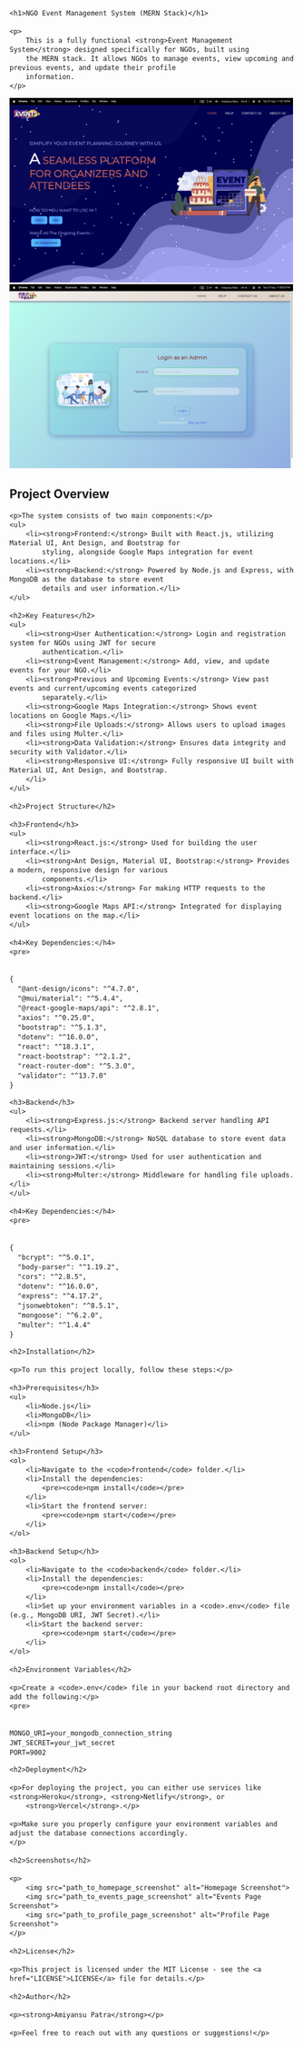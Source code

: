     <h1>NGO Event Management System (MERN Stack)</h1>

    <p>
        This is a fully functional <strong>Event Management System</strong> designed specifically for NGOs, built using
        the MERN stack. It allows NGOs to manage events, view upcoming and previous events, and update their profile
        information.
    </p>
<div>
        <img src="readme_image/home.png" alt="Homepage Image" width="500">
        <img src="readme_image/log.png" alt="Login Page Image" width="500">
    </div>
    <h2>Project Overview</h2>

    <p>The system consists of two main components:</p>
    <ul>
        <li><strong>Frontend:</strong> Built with React.js, utilizing Material UI, Ant Design, and Bootstrap for
            styling, alongside Google Maps integration for event locations.</li>
        <li><strong>Backend:</strong> Powered by Node.js and Express, with MongoDB as the database to store event
            details and user information.</li>
    </ul>

    <h2>Key Features</h2>
    <ul>
        <li><strong>User Authentication:</strong> Login and registration system for NGOs using JWT for secure
            authentication.</li>
        <li><strong>Event Management:</strong> Add, view, and update events for your NGO.</li>
        <li><strong>Previous and Upcoming Events:</strong> View past events and current/upcoming events categorized
            separately.</li>
        <li><strong>Google Maps Integration:</strong> Shows event locations on Google Maps.</li>
        <li><strong>File Uploads:</strong> Allows users to upload images and files using Multer.</li>
        <li><strong>Data Validation:</strong> Ensures data integrity and security with Validator.</li>
        <li><strong>Responsive UI:</strong> Fully responsive UI built with Material UI, Ant Design, and Bootstrap.
        </li>
    </ul>

    <h2>Project Structure</h2>

    <h3>Frontend</h3>
    <ul>
        <li><strong>React.js:</strong> Used for building the user interface.</li>
        <li><strong>Ant Design, Material UI, Bootstrap:</strong> Provides a modern, responsive design for various
            components.</li>
        <li><strong>Axios:</strong> For making HTTP requests to the backend.</li>
        <li><strong>Google Maps API:</strong> Integrated for displaying event locations on the map.</li>
    </ul>

    <h4>Key Dependencies:</h4>
    <pre>
<code>
{
  "@ant-design/icons": "^4.7.0",
  "@mui/material": "^5.4.4",
  "@react-google-maps/api": "^2.8.1",
  "axios": "^0.25.0",
  "bootstrap": "^5.1.3",
  "dotenv": "^16.0.0",
  "react": "^18.3.1",
  "react-bootstrap": "^2.1.2",
  "react-router-dom": "^5.3.0",
  "validator": "^13.7.0"
}
</code>
</pre>

    <h3>Backend</h3>
    <ul>
        <li><strong>Express.js:</strong> Backend server handling API requests.</li>
        <li><strong>MongoDB:</strong> NoSQL database to store event data and user information.</li>
        <li><strong>JWT:</strong> Used for user authentication and maintaining sessions.</li>
        <li><strong>Multer:</strong> Middleware for handling file uploads.</li>
    </ul>

    <h4>Key Dependencies:</h4>
    <pre>
<code>
{
  "bcrypt": "^5.0.1",
  "body-parser": "^1.19.2",
  "cors": "^2.8.5",
  "dotenv": "^16.0.0",
  "express": "^4.17.2",
  "jsonwebtoken": "^8.5.1",
  "mongoose": "^6.2.0",
  "multer": "^1.4.4"
}
</code>
</pre>

    <h2>Installation</h2>

    <p>To run this project locally, follow these steps:</p>

    <h3>Prerequisites</h3>
    <ul>
        <li>Node.js</li>
        <li>MongoDB</li>
        <li>npm (Node Package Manager)</li>
    </ul>

    <h3>Frontend Setup</h3>
    <ol>
        <li>Navigate to the <code>frontend</code> folder.</li>
        <li>Install the dependencies:
            <pre><code>npm install</code></pre>
        </li>
        <li>Start the frontend server:
            <pre><code>npm start</code></pre>
        </li>
    </ol>

    <h3>Backend Setup</h3>
    <ol>
        <li>Navigate to the <code>backend</code> folder.</li>
        <li>Install the dependencies:
            <pre><code>npm install</code></pre>
        </li>
        <li>Set up your environment variables in a <code>.env</code> file (e.g., MongoDB URI, JWT Secret).</li>
        <li>Start the backend server:
            <pre><code>npm start</code></pre>
        </li>
    </ol>

    <h2>Environment Variables</h2>

    <p>Create a <code>.env</code> file in your backend root directory and add the following:</p>
    <pre>
<code>
MONGO_URI=your_mongodb_connection_string
JWT_SECRET=your_jwt_secret
PORT=9002
</code>
</pre>

    <h2>Deployment</h2>

    <p>For deploying the project, you can either use services like <strong>Heroku</strong>, <strong>Netlify</strong>, or
        <strong>Vercel</strong>.</p>

    <p>Make sure you properly configure your environment variables and adjust the database connections accordingly.
    </p>

    <h2>Screenshots</h2>

    <p>
        <img src="path_to_homepage_screenshot" alt="Homepage Screenshot">
        <img src="path_to_events_page_screenshot" alt="Events Page Screenshot">
        <img src="path_to_profile_page_screenshot" alt="Profile Page Screenshot">
    </p>

    <h2>License</h2>

    <p>This project is licensed under the MIT License - see the <a href="LICENSE">LICENSE</a> file for details.</p>

    <h2>Author</h2>

    <p><strong>Amiyansu Patra</strong></p>

    <p>Feel free to reach out with any questions or suggestions!</p>

